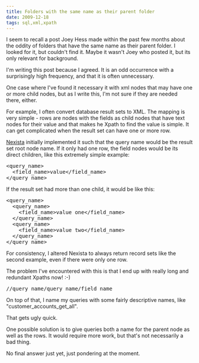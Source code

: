 ```yaml
---
title: Folders with the same name as their parent folder
date: 2009-12-18
tags: sql,xml,xpath
---
```

I seem to recall a post Joey Hess made within the past few months about the oddity of folders that have the same name as their parent folder. I looked for it, but couldn't find it. Maybe it wasn't Joey who posted it, but its only relevant for background.

I'm writing this post because I agreed. It is an odd occurrence with a surprisingly high frequency, and that it is often unnecessary.

One case where I've found it necessary it with xml nodes that may have one or more child nodes, but as I write this, I'm not sure if they are needed there, either.

For example, I often convert database result sets to XML. The mapping is very simple - rows are nodes with the fields as child nodes that have text nodes for their value and that makes he Xpath to find the value is simple. It can get complicated when the result set can have one or more row.

[Nexista](http://www.nexista.org/) initially implemented it such that the query name would be the result set root node name. If it only had one row, the field nodes would be its direct children, like this extremely simple example:

<pre class="sh_xml">
&lt;query_name>
  &lt;field_name>value&lt;/field_name>
&lt;/query_name>
</pre>

If the result set had more than one child, it would be like this:

<pre class="sh_xml">
&lt;query_name>
  &lt;query_name>
    &lt;field_name>value one&lt;/field_name>
  &lt;/query_name>
  &lt;query_name>
    &lt;field_name>value two&lt;/field_name>
  &lt;/query_name>
&lt;/query_name>
</pre>

For consistency, I altered Nexista to always return record sets like the second example, even if there were only one row.

The problem I've encountered with this is that I end up with really long and redundant Xpaths now!  :-)

<pre class="sh_sh">
//query_name/query_name/field_name
</pre>

On top of that, I name my queries with some fairly descriptive names, like "customer_accounts_get_all".

That gets ugly quick.

One possible solution is to give queries both a name for the parent node as well as the rows. It would require more work, but that's not necessarily a bad thing.

No final answer just yet, just pondering at the moment.

